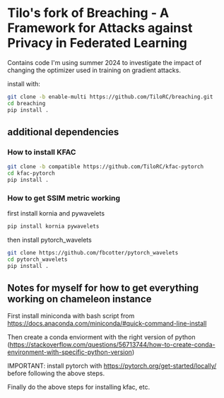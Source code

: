 # Tilo's fork of Breaching - A Framework for Attacks against Privacy in Federated Learning

Contains code I'm using summer 2024 to investigate the impact of changing the optimizer used in training on gradient attacks. 


install with:

```bash
git clone -b enable-multi https://github.com/TiloRC/breaching.git
cd breaching
pip install .
```

## additional dependencies 

### How to install KFAC

```bash
git clone -b compatible https://github.com/TiloRC/kfac-pytorch
cd kfac-pytorch
pip install .
```

### How to get SSIM metric working

first install kornia and pywavelets

```bash
pip install kornia pywavelets
```

then install pytorch_wavelets
```bash
git clone https://github.com/fbcotter/pytorch_wavelets
cd pytorch_wavelets
pip install .
```


## Notes for myself for how to get everything working on chameleon instance

First install miniconda with bash script from https://docs.anaconda.com/miniconda/#quick-command-line-install

Then create a conda enviorment with the right version of python (https://stackoverflow.com/questions/56713744/how-to-create-conda-environment-with-specific-python-version)

IMPORTANT: install pytorch with https://pytorch.org/get-started/locally/ before following the above steps. 

Finally do the above steps for installing kfac, etc. 


